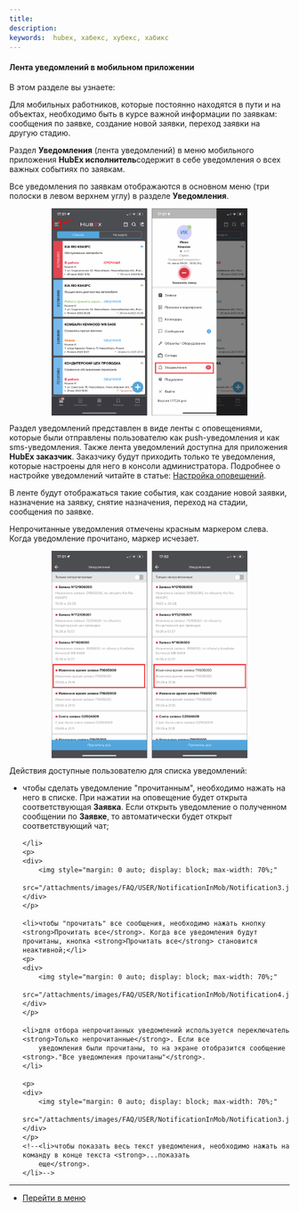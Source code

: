```yaml
---
title:
description:
keywords:  hubex, хабекс, хубекс, хабикс
---
```


#### Лента уведомлений в мобильном приложении
В этом разделе вы узнаете:
<html>
<meta charset="utf-8">

</html>
<p>Для мобильных работников, которые постоянно находятся в пути и на объектах, необходимо быть в курсе важной информации
    по заявкам: сообщения по заявке, создание новой заявки, переход заявки на другую стадию.</p>
<p>Раздел <strong>Уведомления</strong> (лента уведомлений) в меню мобильного приложения <strong>HubEx
    исполнитель</strong>содержит в
    себе уведомления о всех важных событиях по заявкам.</p>



<p>Все уведомления по заявкам отображаются в основном меню (три полоски в левом верхнем углу) в разделе <strong>Уведомления</strong>.
</p>
<div>
    <img style="margin: 0 auto; display: block; max-width: 70%;"
         src="/attachments/images/FAQ/USER/NotificationInMob/Notification.jpg"/>
</div>

<p>Раздел уведомлений представлен в виде ленты с оповещениями, которые были
    отправлены пользователю как push-уведомления и как sms-уведомления. Также лента уведомлений доступна для приложения <strong>HubEx заказчик</strong>. Заказчику будут приходить только те уведомления, которые настроены для него в консоли администратора. Подробнее о настройке уведомлений читайте в
    статье: <a href="https://wiki.hubex.ru/docs/FAQ/RU/admin/Notifications.html">Настройка оповещений</a>.</p>

<p>В ленте будут отображаться такие события, как
    создание новой заявки, назначение на заявку, снятие назначения, переход на стадии, сообщения по заявке.</p>
<p>Непрочитанные уведомления отмечены красным маркером слева. Когда уведомление прочитано, маркер исчезает.</p>
<div>
    <img style="margin: 0 auto; display: block; max-width: 70%;"
         src="/attachments/images/FAQ/USER/NotificationInMob/Notification2.jpg"/>
</div>

<p>Действия доступные пользователю для списка уведомлений:</p>
<ul>
    <li>чтобы сделать уведомление "прочитанным", необходимо нажать на него в списке. При нажатии на оповещение будет
        открыта соответствующая <strong>Заявка</strong>. Если открыть уведомление о полученном сообщении по <strong>Заявке</strong>, то автоматически будет открыт соответствующий чат;

    </li>
    <p>
    <div>
        <img style="margin: 0 auto; display: block; max-width: 70%;"
             src="/attachments/images/FAQ/USER/NotificationInMob/Notification3.jpg"/>
    </div>
    </p>

    <li>чтобы "прочитать" все сообщения, необходимо нажать кнопку <strong>Прочитать все</strong>. Когда все уведомления будут прочитаны, кнопка <strong>Прочитать все</strong> становится неактивной;</li>
    <p>
    <div>
        <img style="margin: 0 auto; display: block; max-width: 70%;"
             src="/attachments/images/FAQ/USER/NotificationInMob/Notification4.jpg"/>
    </div>
    </p>

    <li>для отбора непрочитанных уведомлений используется переключатель <strong>Только непрочитанные</strong>. Если все
        уведомления были прочитаны, то на экране отобразится сообщение <strong>."Все уведомления прочитаны"</strong>.
    </li>

    <p>
    <div>
        <img style="margin: 0 auto; display: block; max-width: 70%;"
             src="/attachments/images/FAQ/USER/NotificationInMob/Notification3.jpg"/>
    </div>
    </p>
    <!--<li>чтобы показать весь текст уведомления, необходимо нажать на команду в конце текста <strong>...показать
        еще</strong>.
    </li>-->
</ul>

<body>

</body>




____
- [Перейти в меню](http://wiki.hubex.ru)
